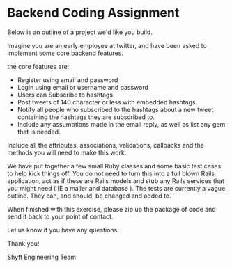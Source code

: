 # Backend Coding Assignment

Below is an outline of a project we'd like you build.

Imagine you are an early employee at twitter, and have been asked to implement some core backend features.

the core features are:

- Register using email and password
- Login using email or username and password
- Users can Subscribe to hashtags
- Post tweets of 140 character or less with embedded hashtags.
- Notify all people who subscribed to the hashtags about a new tweet containing the hashtags they are subscribed to.
- Include any assumptions made in the email reply, as well as list any gem that is needed.

Include all the attributes, associations, validations, callbacks and the methods you will need to make this work.

We have put together a few small Ruby classes and some basic test cases to help kick things off. You do not need to turn this into a full blown Rails application, act as if these are Rails models and stub any Rails services that you might need ( IE a mailer and database ). The tests are currently a vague outline. They can, and should, be changed and added to.

When finished with this exercise, please zip up the package of code and send it back to your point of contact.

Let us know if you have any questions.

Thank you!

Shyft Engineering Team
